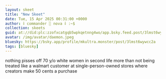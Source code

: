 ```yaml
---
layout: skeet
title: "New Skeet"
date: Tue, 15 Apr 2025 00:31:00 +0000
author: ⸸ commander ░ nova ⸸ :~$
collection: skeets
guid: at://did:plc:zzofxcatgqb5wpkqetnng4wo/app.bsky.feed.post/3lmst6wywcc2a
avatar: /img/avatar/daemon.jpeg
bluesky: https://bsky.app/profile/mkultra.monster/post/3lmst6wywcc2a
tags: [bluesky]
---
```


nothing pisses off 70 y/o white women in second life more than not being treated like a walmart customer at single-person-owned stores where creators make 50 cents a purchase
